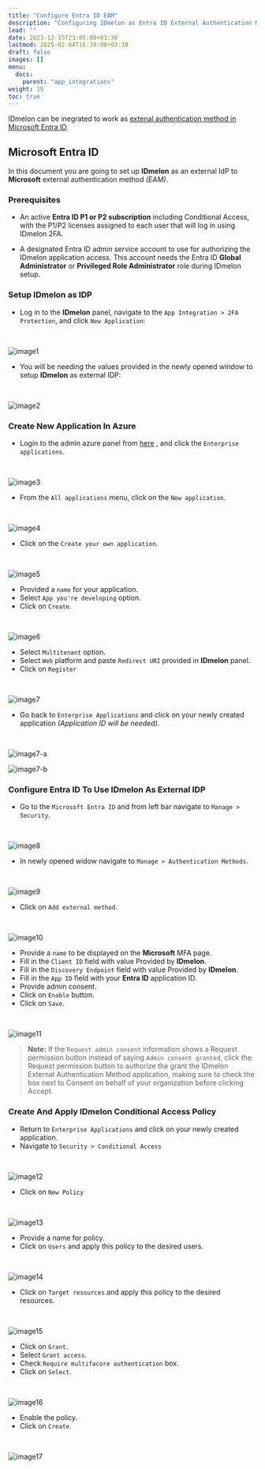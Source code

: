 ```yaml
---
title: "Configure Entra ID EAM"
description: "Configuring IDmelon as Entra ID External Authentication Methods"
lead: ""
date: 2023-12-15T23:05:00+03:30
lastmod: 2025-02-04T16:39:00+03:30
draft: false
images: []
menu:
  docs:
    parent: "app_integrations"
weight: 15
toc: true
---
```


IDmelon can be inegrated to work as [extenal authentication method in Microsoft Entra ID](https://learn.microsoft.com/en-us/entra/identity/authentication/how-to-authentication-external-method-manage).

## Microsoft Entra ID

In this document you are going to set up **IDmelon** as an external IdP to **Microsoft** external authentication method _(EAM)_.

### Prerequisites

- An active **Entra ID P1 or P2 subscription** including Conditional Access, with the P1/P2 licenses assigned to each user that will log in using IDmelon 2FA.

- A designated Entra ID admin service account to use for authorizing the IDmelon application access. This account needs the Entra ID **Global Administrator** or **Privileged Role Administrator** role during IDmelon setup.

### Setup IDmelon as IDP

- Log in to the **IDmelon** panel, navigate to the `App Integration > 2FA Protection`, and click `New Application`:
</br>

![image1](/images/vendor/sso/eam/1.png)
</br>

- You will be needing the values provided in the newly opened window to setup **IDmelon** as external IDP:
</br>

![image2](/images/vendor/sso/eam/2.png)
</br>

### Create New Application In Azure

- Login to the admin azure panel from [here](https://portal.azure.com/#home) , and click the `Enterprise applications`.
</br>

![image3](/images/vendor/sso/eam/3.png)
</br>

- From the `All applications` menu, click on the `New application`.
</br>

![image4](/images/vendor/sso/eam/4.png)
</br>

- Click on the `Create your own application`.
</br>

![image5](/images/vendor/sso/eam/5.png)
</br>

- Provided a `name` for your application.
- Select `App you're developing` option.
- Click on `Create`.
</br>

![image6](/images/vendor/sso/eam/6.png)
</br>

- Select `Multitenant` option.
- Select `Web` platform and paste `Redirect URI` provided in **IDmelon** panel.
- Click on `Register`
</br>

![image7](/images/vendor/sso/eam/7.png)
</br>

- Go back to `Enterprise Applications` and click on your newly created application _(Application ID will be needed)_.
</br>

![image7-a](/images/vendor/sso/eam/7-a.png)
</br>

![image7-b](/images/vendor/sso/eam/7-b.png)
</br>

### Configure Entra ID To Use IDmelon As External IDP

- Go to the `Microsoft Entra ID` and from left bar navigate to `Manage > Security`.
</br>

![image8](/images/vendor/sso/eam/8.png)
</br>

- In newly opened widow navigate to `Manage > Authentication Methods`.
</br>

![image9](/images/vendor/sso/eam/9.png)
</br>

- Click on `Add external method`.
</br>

![image10](/images/vendor/sso/eam/10.png)
</br>

- Provide a `name` to be displayed on the **Microsoft** MFA page.
- Fill in the `Client ID` field with value Provided by **IDmelon**.
- Fill in the `Discovery Endpoint` field with value Provided by **IDmelon**.
- Fill in the `App ID` field with your **Entra ID** application ID.
- Provide admin consent.
- Click on `Enable` button.
- Click on `Save`.
</br>

![image11](/images/vendor/sso/eam/11.png)
</br>

> **Note:** If the `Request admin consent` information shows a Request permission button instead of saying `Admin consent granted`, click the Request permission button to authorize the grant the IDmelon External Authentication Method application, making sure to check the box next to Consent on behalf of your organization before clicking Accept.

### Create And Apply IDmelon Conditional Access Policy

- Return to `Enterprise Applications` and click on your newly created application.
- Navigate to `Security > Conditional Access`
</br>

![image12](/images/vendor/sso/eam/12.png)
</br>

- Click on `New Policy`
</br>

![image13](/images/vendor/sso/eam/13.png)
</br>

- Provide a name for policy.
- Click on `Users` and apply this policy to the desired users.
</br>

![image14](/images/vendor/sso/eam/14.png)
</br>

- Click on `Target resources` and apply this policy to the desired resources.
</br>

![image15](/images/vendor/sso/eam/15.png)
</br>

- Click on `Grant`.
- Select `Grant access`.
- Check `Require multifacore authentication` box.
- Click on `Select`.
</br>

![image16](/images/vendor/sso/eam/16.png)
</br>

- Enable the policy.
- Click on `Create`.
</br>

![image17](/images/vendor/sso/eam/17.png)
</br>
